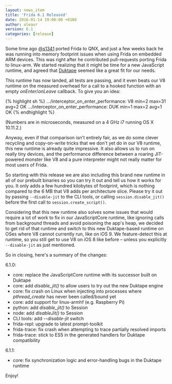 ```yaml
---
layout: news_item
title: 'Frida 6.1 Released'
date: 2016-01-14 19:00:00 +0100
author: oleavr
version: 6.1
categories: [release]
---
```


Some time ago [@s1341](https://github.com/s1341) ported Frida to QNX, and just a
few weeks back he was running into memory footprint issues when using Frida on
embedded ARM devices. This was right after he contributed pull-requests porting
Frida to linux-arm. We started realizing that it might be time for a new
JavaScript runtime, and agreed that [Duktape](http://duktape.org/) seemed like a
great fit for our needs.

This runtime has now landed, all tests are passing, and it even beats our V8
runtime on the measured overhead for a call to a hooked function with an empty
*onEnter*/*onLeave* callback. To give you an idea:

{% highlight sh %}
…/interceptor_on_enter_performance: V8 min=2 max=31 avg=2 OK
…/interceptor_on_enter_performance: DUK min=1 max=2 avg=1 OK
{% endhighlight %}

(Numbers are in microseconds, measured on a 4 GHz i7 running OS X 10.11.2.)

Anyway, even if that comparison isn't entirely fair, as we do some clever
recycling and copy-on-write tricks that we don't yet do in our V8 runtime, this
new runtime is already quite impressive. It also allows us to run on really tiny
devices, and the performance difference between a roaring JIT-powered monster
like V8 and a pure interpreter might not really matter for most users of Frida.

So starting with this release we are also including this brand new runtime
in all of our prebuilt binaries so you can try it out and tell us how it works
for you. It only adds a few hundred kilobytes of footprint, which is nothing
compared to the 6 MB that V8 adds per architecture slice. Please try it out
by passing `--disable-jit` to the CLI tools, or calling `session.disable_jit()`
before the first call to `session.create_script()`.

Considering that this new runtime also solves some issues that would require a
lot of work to fix in our JavaScriptCore runtime, like ignoring calls from
background threads and avoid poisoning the app's heap, we decided to get rid
of that runtime and switch to this new Duktape-based runtime on OSes where V8
cannot currently run, like on iOS 9. We feature-detect this at runtime, so you
still get to use V8 on iOS 8 like before – unless you explicitly `--disable-jit`
as just mentioned.

So in closing, here's a summary of the changes:

6.1.0:

- core: replace the JavaScriptCore runtime with its successor built on Duktape
- core: add *disable_jit()* to allow users to try out the new Duktape engine
- core: fix crash on Linux when injecting into processes where *pthread_create*
        has never been called/bound yet
- core: add support for linux-armhf (e.g. Raspberry Pi)
- python: add *disable_jit()* to Session
- node: add *disableJit()* to Session
- CLI tools: add *--disable-jit* switch
- frida-repl: upgrade to latest prompt-toolkit
- frida-trace: fix crash when attempting to trace partially resolved imports
- frida-trace: stick to ES5 in the generated handlers for Duktape compatibility

6.1.1:

- core: fix synchronization logic and error-handling bugs in the Duktape runtime

Enjoy!
